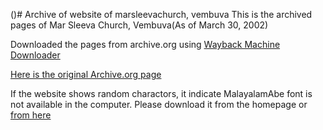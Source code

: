 ()# Archive of website of marsleevachurch, vembuva
This is the archived pages of Mar Sleeva Church, Vembuva(As of March 30, 2002)

Downloaded the pages from archive.org using [Wayback Machine Downloader](https://github.com/hartator/wayback-machine-downloader)

[Here is the original Archive.org page](https://web.archive.org/web/20020330114216/http://marsleevachurch.com:80/)

If the website shows random charactors, it indicate MalayalamAbe font is not available in the computer. Please download it from the homepage or [from here](https://mscv.alfinjerome.me/font.html)
